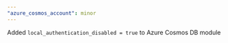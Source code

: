 ```yaml
---
"azure_cosmos_account": minor
---
```


Added `local_authentication_disabled = true` to Azure Cosmos DB module
